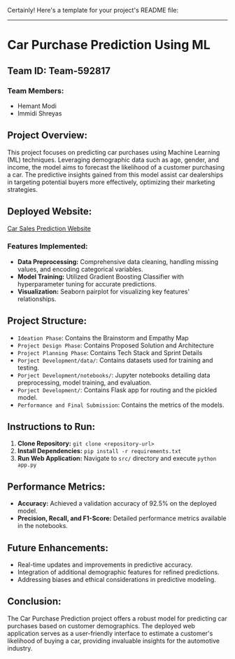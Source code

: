Certainly! Here's a template for your project's README file:

---

# Car Purchase Prediction Using ML

## Team ID: Team-592817

### Team Members:
- Hemant Modi
- Immidi Shreyas

## Project Overview:
This project focuses on predicting car purchases using Machine Learning (ML) techniques. Leveraging demographic data such as age, gender, and income, the model aims to forecast the likelihood of a customer purchasing a car. The predictive insights gained from this model assist car dealerships in targeting potential buyers more effectively, optimizing their marketing strategies.

## Deployed Website:
[Car Sales Prediction Website](https://carsalespredict.azurewebsites.net/)

### Features Implemented:
- **Data Preprocessing:** Comprehensive data cleaning, handling missing values, and encoding categorical variables.
- **Model Training:** Utilized Gradient Boosting Classifier with hyperparameter tuning for accurate predictions.
- **Visualization:** Seaborn pairplot for visualizing key features' relationships.

## Project Structure:
- `Ideation Phase`: Contains the Brainstorm and Empathy Map
- `Project Design Phase`: Contains Proposed Solution and Architecture
- `Project Planning Phase`: Contains Tech Stack and Sprint Details
- `Porject Development/data/`: Contains datasets used for training and testing.
- `Porject Development/notebooks/`: Jupyter notebooks detailing data preprocessing, model training, and evaluation.
- `Porject Development/`: Contains Flask app for routing and the pickled model.
- `Performance and Final Submission`: Contains the metrics of the models.

## Instructions to Run:
1. **Clone Repository:** `git clone <repository-url>`
2. **Install Dependencies:** `pip install -r requirements.txt`
3. **Run Web Application:** Navigate to `src/` directory and execute `python app.py`

## Performance Metrics:
- **Accuracy:** Achieved a validation accuracy of 92.5% on the deployed model.
- **Precision, Recall, and F1-Score:** Detailed performance metrics available in the notebooks.

## Future Enhancements:
- Real-time updates and improvements in predictive accuracy.
- Integration of additional demographic features for refined predictions.
- Addressing biases and ethical considerations in predictive modeling.

## Conclusion:
The Car Purchase Prediction project offers a robust model for predicting car purchases based on customer demographics. The deployed web application serves as a user-friendly interface to estimate a customer's likelihood of buying a car, providing invaluable insights for the automotive industry.
